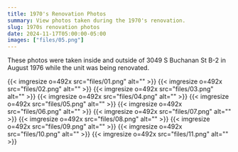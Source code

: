 ```yaml
---
title: 1970's Renovation Photos
summary: View photos taken during the 1970's renovation.
slug: 1970s renovation photos
date: 2024-11-17T05:00:00-05:00
images: ["files/05.png"]
---
```


These photos were taken inside and outside of 3049 S Buchanan St B-2 in August 1976 while the unit was being renovated.

{{< imgresize o=492x src="files/01.png" alt="" >}}
{{< imgresize o=492x src="files/02.png" alt="" >}}
{{< imgresize o=492x src="files/03.png" alt="" >}}
{{< imgresize o=492x src="files/04.png" alt="" >}}
{{< imgresize o=492x src="files/05.png" alt="" >}}
{{< imgresize o=492x src="files/06.png" alt="" >}}
{{< imgresize o=492x src="files/07.png" alt="" >}}
{{< imgresize o=492x src="files/08.png" alt="" >}}
{{< imgresize o=492x src="files/09.png" alt="" >}}
{{< imgresize o=492x src="files/10.png" alt="" >}}
{{< imgresize o=492x src="files/11.png" alt="" >}}